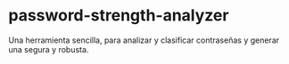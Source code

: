# password-strength-analyzer
Una herramienta sencilla, para analizar y clasificar contraseñas y generar una segura y robusta.
